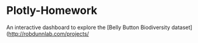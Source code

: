 # Plotly-Homework
An interactive dashboard to explore the [Belly Button Biodiversity dataset](http://robdunnlab.com/projects/

